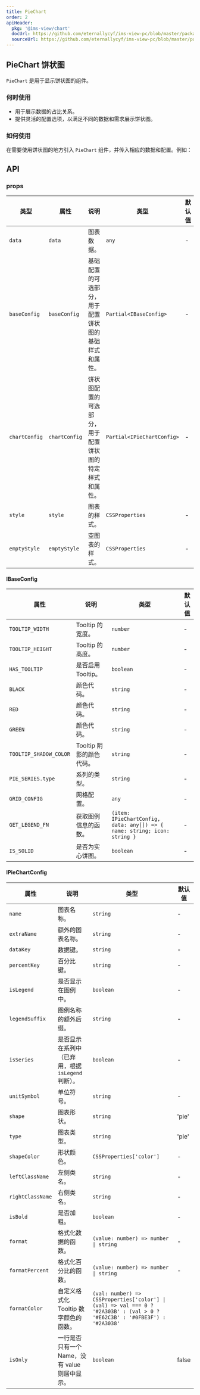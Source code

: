```yaml
---
title: PieChart
order: 2
apiHeader:
  pkg: '@ims-view/chart'
  docUrl: https://github.com/eternallycyf/ims-view-pc/blob/master/packages/chart/src/PieChart/index.md
  sourceUrl: https://github.com/eternallycyf/ims-view-pc/blob/master/packages/chart/src/PieChart/index.tsx
---
```


## PieChart 饼状图

`PieChart` 是用于显示饼状图的组件。

### 何时使用

- 用于展示数据的占比关系。
- 提供灵活的配置选项，以满足不同的数据和需求展示饼状图。

### 如何使用

在需要使用饼状图的地方引入 `PieChart` 组件，并传入相应的数据和配置。例如：

<code src='./demo/demo1.tsx'></code>

## API

### props

| 类型          | 属性          | 说明                                                   | 类型                       | 默认值 |
| ------------- | ------------- | ------------------------------------------------------ | -------------------------- | ------ |
| `data`        | `data`        | 图表数据。                                             | `any`                      | -      |
| `baseConfig`  | `baseConfig`  | 基础配置的可选部分，用于配置饼状图的基础样式和属性。   | `Partial<IBaseConfig>`     | -      |
| `chartConfig` | `chartConfig` | 饼状图配置的可选部分，用于配置饼状图的特定样式和属性。 | `Partial<IPieChartConfig>` | -      |
| `style`       | `style`       | 图表的样式。                                           | `CSSProperties`            | -      |
| `emptyStyle`  | `emptyStyle`  | 空图表的样式。                                         | `CSSProperties`            | -      |

#### IBaseConfig

| 属性                   | 说明                     | 类型                                                                     | 默认值 |
| ---------------------- | ------------------------ | ------------------------------------------------------------------------ | ------ |
| `TOOLTIP_WIDTH`        | Tooltip 的宽度。         | `number`                                                                 | -      |
| `TOOLTIP_HEIGHT`       | Tooltip 的高度。         | `number`                                                                 | -      |
| `HAS_TOOLTIP`          | 是否启用 Tooltip。       | `boolean`                                                                | -      |
| `BLACK`                | 颜色代码。               | `string`                                                                 | -      |
| `RED`                  | 颜色代码。               | `string`                                                                 | -      |
| `GREEN`                | 颜色代码。               | `string`                                                                 | -      |
| `TOOLTIP_SHADOW_COLOR` | Tooltip 阴影的颜色代码。 | `string`                                                                 | -      |
| `PIE_SERIES.type`      | 系列的类型。             | `string`                                                                 | -      |
| `GRID_CONFIG`          | 网格配置。               | `any`                                                                    | -      |
| `GET_LEGEND_FN`        | 获取图例信息的函数。     | `(item: IPieChartConfig, data: any[]) => { name: string; icon: string }` | -      |
| `IS_SOLID`             | 是否为实心饼图。         | `boolean`                                                                | -      |

#### IPieChartConfig

| 属性             | 说明                                               | 类型                                                                                                                        | 默认值 |
| ---------------- | -------------------------------------------------- | --------------------------------------------------------------------------------------------------------------------------- | ------ |
| `name`           | 图表名称。                                         | `string`                                                                                                                    | -      |
| `extraName`      | 额外的图表名称。                                   | `string`                                                                                                                    | -      |
| `dataKey`        | 数据键。                                           | `string`                                                                                                                    | -      |
| `percentKey`     | 百分比键。                                         | `string`                                                                                                                    | -      |
| `isLegend`       | 是否显示在图例中。                                 | `boolean`                                                                                                                   | -      |
| `legendSuffix`   | 图例名称的额外后缀。                               | `string`                                                                                                                    | -      |
| `isSeries`       | 是否显示在系列中（已弃用，根据 `isLegend` 判断）。 | `boolean`                                                                                                                   | -      |
| `unitSymbol`     | 单位符号。                                         | `string`                                                                                                                    | -      |
| `shape`          | 图表形状。                                         | `string`                                                                                                                    | 'pie'  |
| `type`           | 图表类型。                                         | `string`                                                                                                                    | 'pie'  |
| `shapeColor`     | 形状颜色。                                         | `CSSProperties['color']`                                                                                                    | -      |
| `leftClassName`  | 左侧类名。                                         | `string`                                                                                                                    | -      |
| `rightClassName` | 右侧类名。                                         | `string`                                                                                                                    | -      |
| `isBold`         | 是否加粗。                                         | `boolean`                                                                                                                   | -      |
| `format`         | 格式化数据的函数。                                 | `(value: number) => number \| string`                                                                                       | -      |
| `formatPercent`  | 格式化百分比的函数。                               | `(value: number) => number \| string`                                                                                       | -      |
| `formatColor`    | 自定义格式化 Tooltip 数字颜色的函数。              | `(val: number) => CSSProperties['color'] \| (val) => val === 0 ? '#2A303B' : (val > 0 ? '#E62C3B' : '#0FBE3F') : '#2A3038'` |
| `isOnly`         | 一行是否只有一个 Name，没有 value 则居中显示。     | `boolean`                                                                                                                   | false  |
